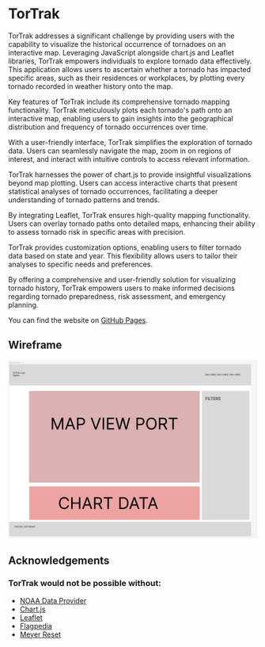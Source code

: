 # TorTrak

TorTrak addresses a significant challenge by providing users with the capability to visualize the historical occurrence of tornadoes on an interactive map. Leveraging JavaScript alongside chart.js and Leaflet libraries, TorTrak empowers individuals to explore tornado data effectively. This application allows users to ascertain whether a tornado has impacted specific areas, such as their residences or workplaces, by plotting every tornado recorded in weather history onto the map.

Key features of TorTrak include its comprehensive tornado mapping functionality. TorTrak meticulously plots each tornado's path onto an interactive map, enabling users to gain insights into the geographical distribution and frequency of tornado occurrences over time.

With a user-friendly interface, TorTrak simplifies the exploration of tornado data. Users can seamlessly navigate the map, zoom in on regions of interest, and interact with intuitive controls to access relevant information.

TorTrak harnesses the power of chart.js to provide insightful visualizations beyond map plotting. Users can access interactive charts that present statistical analyses of tornado occurrences, facilitating a deeper understanding of tornado patterns and trends.

By integrating Leaflet, TorTrak ensures high-quality mapping functionality. Users can overlay tornado paths onto detailed maps, enhancing their ability to assess tornado risk in specific areas with precision.

TorTrak provides customization options, enabling users to filter tornado data based on state and year. This flexibility allows users to tailor their analyses to specific needs and preferences.

By offering a comprehensive and user-friendly solution for visualizing tornado history, TorTrak empowers users to make informed decisions regarding tornado preparedness, risk assessment, and emergency planning.

You can find the website on [GitHub Pages](https://codehard84.github.io/TorTrak/).

## Wireframe

![TorTrak Wireframe](/img/wireframe.png "TorTrak Wireframe")

## Acknowledgements
### TorTrak would not be possible without:

* [NOAA Data Provider](https://www.spc.noaa.gov/)
* [Chart.js](https://www.chartjs.org/)
* [Leaflet](https://leafletjs.com/)
* [Flagpedia](https://flagpedia.net/)
* [Meyer Reset](https://meyerweb.com/eric/tools/css/reset/)

